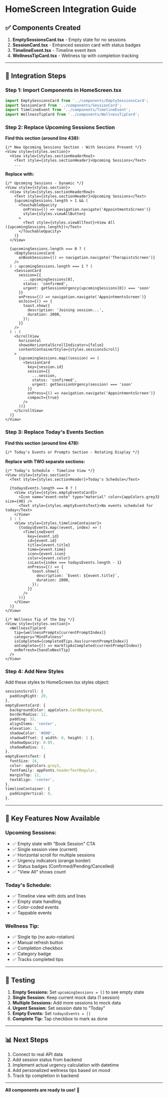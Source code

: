 # HomeScreen Integration Guide

## ✅ Components Created

1. **EmptySessionsCard.tsx** - Empty state for no sessions
2. **SessionCard.tsx** - Enhanced session card with status badges
3. **TimelineEvent.tsx** - Timeline event item
4. **WellnessTipCard.tsx** - Wellness tip with completion tracking

---

## 📝 Integration Steps

### Step 1: Import Components in HomeScreen.tsx

```typescript
import EmptySessionsCard from '../components/EmptySessionsCard';
import SessionCard from '../components/SessionCard';
import TimelineEvent from '../components/TimelineEvent';
import WellnessTipCard from '../components/WellnessTipCard';
```

### Step 2: Replace Upcoming Sessions Section

**Find this section (around line 438):**
```tsx
{/* New Upcoming Sessions Section - With Sessions Present */}
<View style={styles.section}>
  <View style={styles.sectionHeaderRow}>
    <Text style={styles.sectionHeader}>Upcoming Sessions</Text>
    ...
```

**Replace with:**
```tsx
{/* Upcoming Sessions - Dynamic */}
<View style={styles.section}>
  <View style={styles.sectionHeaderRow}>
    <Text style={styles.sectionHeader}>Upcoming Sessions</Text>
    {upcomingSessions.length > 1 && (
      <TouchableOpacity 
        onPress={() => navigation.navigate('AppointmentsScreen')}
        style={styles.viewAllButton}
      >
        <Text style={styles.viewAllText}>View All ({upcomingSessions.length})</Text>
      </TouchableOpacity>
    )}
  </View>
  
  {upcomingSessions.length === 0 ? (
    <EmptySessionsCard 
      onBookSession={() => navigation.navigate('TherapistsScreen')}
    />
  ) : upcomingSessions.length === 1 ? (
    <SessionCard 
      session={{
        ...upcomingSessions[0],
        status: 'confirmed',
        urgent: getSessionUrgency(upcomingSessions[0]) === 'soon'
      }}
      onPress={() => navigation.navigate('AppointmentsScreen')}
      onJoin={() => {
        toast.show({
          description: 'Joining session...',
          duration: 2000,
        });
      }}
    />
  ) : (
    <ScrollView 
      horizontal 
      showsHorizontalScrollIndicator={false}
      contentContainerStyle={styles.sessionsScroll}
    >
      {upcomingSessions.map((session) => (
        <SessionCard 
          key={session.id}
          session={{
            ...session,
            status: 'confirmed',
            urgent: getSessionUrgency(session) === 'soon'
          }}
          onPress={() => navigation.navigate('AppointmentsScreen')}
          compact={true}
        />
      ))}
    </ScrollView>
  )}
</View>
```

### Step 3: Replace Today's Events Section

**Find this section (around line 478):**
```tsx
{/* Today's Events or Prompts Section - Rotating Display */}
```

**Replace with TWO separate sections:**

```tsx
{/* Today's Schedule - Timeline View */}
<View style={styles.section}>
  <Text style={styles.sectionHeader}>Today's Schedule</Text>
  
  {todaysEvents.length === 0 ? (
    <View style={styles.emptyEventsCard}>
      <Icon name="event-note" type="material" color={appColors.grey3} size={40} />
      <Text style={styles.emptyEventsText}>No events scheduled for today</Text>
    </View>
  ) : (
    <View style={styles.timelineContainer}>
      {todaysEvents.map((event, index) => (
        <TimelineEvent
          key={event.id}
          id={event.id}
          title={event.title}
          time={event.time}
          icon={event.icon}
          color={event.color}
          isLast={index === todaysEvents.length - 1}
          onPress={() => {
            toast.show({
              description: `Event: ${event.title}`,
              duration: 2000,
            });
          }}
        />
      ))}
    </View>
  )}
</View>

{/* Wellness Tip of the Day */}
<View style={styles.section}>
  <WellnessTipCard
    tip={wellnessPrompts[currentPromptIndex]}
    category="Mindfulness"
    isCompleted={completedTips.has(currentPromptIndex)}
    onComplete={() => markTipAsCompleted(currentPromptIndex)}
    onRefresh={handleNextTip}
  />
</View>
```

### Step 4: Add New Styles

Add these styles to HomeScreen.tsx styles object:

```typescript
sessionsScroll: {
  paddingRight: 20,
},
emptyEventsCard: {
  backgroundColor: appColors.CardBackground,
  borderRadius: 12,
  padding: 32,
  alignItems: 'center',
  elevation: 1,
  shadowColor: '#000',
  shadowOffset: { width: 0, height: 1 },
  shadowOpacity: 0.05,
  shadowRadius: 2,
},
emptyEventsText: {
  fontSize: 14,
  color: appColors.grey2,
  fontFamily: appFonts.headerTextRegular,
  marginTop: 12,
  textAlign: 'center',
},
timelineContainer: {
  paddingVertical: 8,
},
```

---

## 🎯 Key Features Now Available

### Upcoming Sessions:
- ✅ Empty state with "Book Session" CTA
- ✅ Single session view (current)
- ✅ Horizontal scroll for multiple sessions
- ✅ Urgency indicators (orange border)
- ✅ Status badges (Confirmed/Pending/Cancelled)
- ✅ "View All" shows count

### Today's Schedule:
- ✅ Timeline view with dots and lines
- ✅ Empty state handling
- ✅ Color-coded events
- ✅ Tappable events

### Wellness Tip:
- ✅ Single tip (no auto-rotation)
- ✅ Manual refresh button
- ✅ Completion checkbox
- ✅ Category badge
- ✅ Tracks completed tips

---

## 🚀 Testing

1. **Empty Sessions:** Set `upcomingSessions = []` to see empty state
2. **Single Session:** Keep current mock data (1 session)
3. **Multiple Sessions:** Add more sessions to mock data
4. **Urgent Session:** Set session date to "Today"
5. **Empty Events:** Set `todaysEvents = []`
6. **Complete Tip:** Tap checkbox to mark as done

---

## 📊 Next Steps

1. Connect to real API data
2. Add session status from backend
3. Implement actual urgency calculation with datetime
4. Add personalized wellness tips based on mood
5. Track tip completion in backend

---

**All components are ready to use!** 🎉
